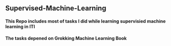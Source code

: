 ## Supervised-Machine-Learning
#### This Repo includes most of tasks I did while learning supervisied machine learning in ITI 
#### The tasks depened on Grokking Machine Learning Book 
